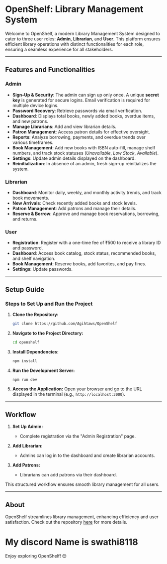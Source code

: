 


# OpenShelf: Library Management System

Welcome to OpenShelf, a modern Library Management System designed to cater to three user roles: **Admin**, **Librarian**, and **User**. This platform ensures efficient library operations with distinct functionalities for each role, ensuring a seamless experience for all stakeholders.

---

## Features and Functionalities

### Admin
- **Sign-Up & Security**: The admin can sign up only once. A unique **secret key** is generated for secure logins. Email verification is required for multiple device logins.
- **Password Recovery**: Retrieve passwords via email verification.
- **Dashboard**: Displays total books, newly added books, overdue items, and new patrons.
- **Manage Librarians**: Add and view librarian details.
- **Patron Management**: Access patron details for effective oversight.
- **Reports**: Analyze borrowing, payments, and overdue trends over various timeframes.
- **Book Management**: Add new books with ISBN auto-fill, manage shelf numbers, and track stock statuses (*Unavailable*, *Low Stock*, *Available*).
- **Settings**: Update admin details displayed on the dashboard.
- **Reinitialization**: In absence of an admin, fresh sign-up reinitializes the system.

### Librarian
- **Dashboard**: Monitor daily, weekly, and monthly activity trends, and track book movements.
- **New Arrivals**: Check recently added books and stock levels.
- **Patron Management**: Add patrons and manage their details.
- **Reserve & Borrow**: Approve and manage book reservations, borrowing, and returns.

### User
- **Registration**: Register with a one-time fee of ₹500 to receive a library ID and password.
- **Dashboard**: Access book catalog, stock status, recommended books, and shelf navigation.
- **Book Management**: Reserve books, add favorites, and pay fines.
- **Settings**: Update passwords.

---

## Setup Guide

### Steps to Set Up and Run the Project

1. **Clone the Repository:**
   ```bash
   git clone https://github.com/Agihtaws/OpenShelf
   ```

2. **Navigate to the Project Directory:**
   ```bash
   cd openshelf
   ```

3. **Install Dependencies:**
   ```bash
   npm install
   ```

4. **Run the Development Server:**
   ```bash
   npm run dev
   ```

5. **Access the Application:**
   Open your browser and go to the URL displayed in the terminal (e.g., `http://localhost:3000`).

---

## Workflow

1. **Set Up Admin:**
   - Complete registration via the "Admin Registration" page.

2. **Add Librarian:**
   - Admins can log in to the dashboard and create librarian accounts.

3. **Add Patrons:**
   - Librarians can add patrons via their dashboard.

This structured workflow ensures smooth library management for all users.

---

## About
OpenShelf streamlines library management, enhancing efficiency and user satisfaction. Check out the repository [here](https://github.com/Agihtaws/OpenShelf) for more details.
# My discord Name is swathi8118
Enjoy exploring OpenShelf! 😊
